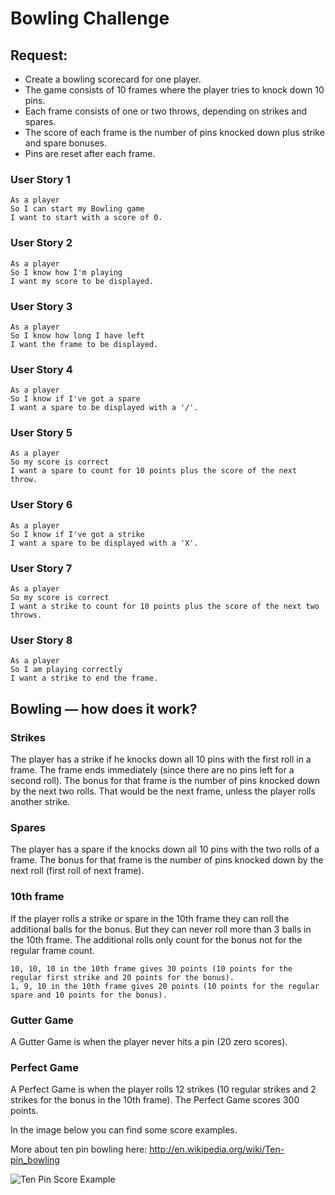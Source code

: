 
Bowling Challenge
=================

## Request:

* Create a bowling scorecard for one player.
* The game consists of 10 frames where the player tries to knock down 10 pins.
* Each frame consists of one or two throws, depending on strikes and spares.
* The score of each frame is the number of pins knocked down plus strike and spare bonuses.
* Pins are reset after each frame.


### User Story 1

```
As a player
So I can start my Bowling game
I want to start with a score of 0.
```

### User Story 2

```
As a player
So I know how I'm playing
I want my score to be displayed.
```

### User Story 3

```
As a player
So I know how long I have left
I want the frame to be displayed.
```

### User Story 4

```
As a player
So I know if I've got a spare
I want a spare to be displayed with a '/'.
```

### User Story 5

```
As a player
So my score is correct
I want a spare to count for 10 points plus the score of the next throw.
```

### User Story 6

```
As a player
So I know if I've got a strike
I want a spare to be displayed with a 'X'.
```

### User Story 7

```
As a player
So my score is correct
I want a strike to count for 10 points plus the score of the next two throws.
```

### User Story 8

```
As a player
So I am playing correctly
I want a strike to end the frame.
```

## Bowling — how does it work?

### Strikes

The player has a strike if he knocks down all 10 pins with the first roll in a frame. The frame ends immediately (since there are no pins left for a second roll). The bonus for that frame is the number of pins knocked down by the next two rolls. That would be the next frame, unless the player rolls another strike.

### Spares

The player has a spare if the knocks down all 10 pins with the two rolls of a frame. The bonus for that frame is the number of pins knocked down by the next roll (first roll of next frame).

### 10th frame

If the player rolls a strike or spare in the 10th frame they can roll the additional balls for the bonus. But they can never roll more than 3 balls in the 10th frame. The additional rolls only count for the bonus not for the regular frame count.

    10, 10, 10 in the 10th frame gives 30 points (10 points for the regular first strike and 20 points for the bonus).
    1, 9, 10 in the 10th frame gives 20 points (10 points for the regular spare and 10 points for the bonus).

### Gutter Game

A Gutter Game is when the player never hits a pin (20 zero scores).

### Perfect Game

A Perfect Game is when the player rolls 12 strikes (10 regular strikes and 2 strikes for the bonus in the 10th frame). The Perfect Game scores 300 points.

In the image below you can find some score examples.

More about ten pin bowling here: http://en.wikipedia.org/wiki/Ten-pin_bowling

![Ten Pin Score Example](images/example_ten_pin_scoring.png)
